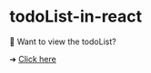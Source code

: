 # todoList-in-react


:pushpin: Want to view the todoList?

➜ [Click here](https://react-p44aol.stackblitz.io)
